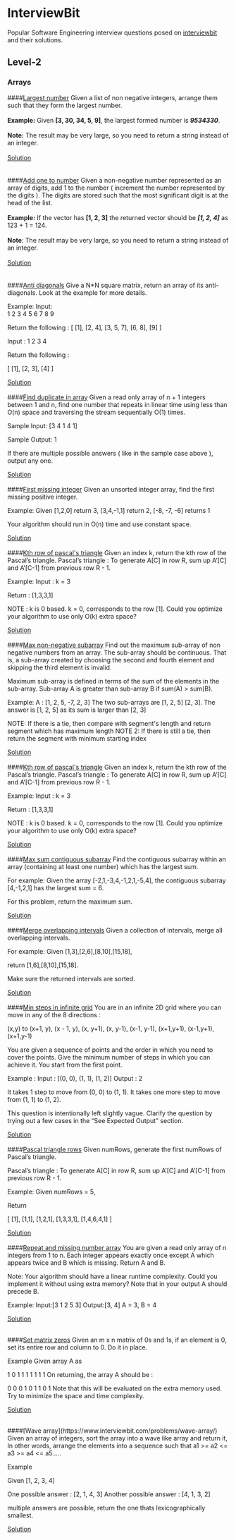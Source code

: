 # InterviewBit
Popular Software Engineering interview questions posed on [interviewbit](https://www.interviewbit.com) and their solutions.

## Level-2

### Arrays
####[Largest number](https://www.interviewbit.com/problems/largest-number/)
Given a list of non negative integers, arrange them such that they form the largest number.
<br><br>
**Example:** Given **[3, 30, 34, 5, 9]**, the largest formed number is ***9534330***.
<br><br>
**Note:** The result may be very large, so you need to return a string instead of an integer.
<br><br>
[Solution](https://github.com/sidgupta234/InterviewBit/blob/master/Level-2/Arrays/LargestNumber.cpp)
<br><br>
<br>
####[Add one to number](https://www.interviewbit.com/problems/add-one-to-number/)
Given a non-negative number represented as an array of digits, add 1 to the number ( increment the number represented by the digits ). 
The digits are stored such that the most significant digit is at the head of the list.
<br><br>
**Example:** If the vector has **[1, 2, 3]** the returned vector should be ***[1, 2, 4]***
as 123 + 1 = 124.
<br><br>
**Note**: The result may be very large, so you need to return a string instead of an integer.
<br><br>
[Solution](https://github.com/sidgupta234/InterviewBit/blob/master/Level-2/Arrays/addOne.cpp)
<br><br><br>
####[Anti diagonals](https://www.interviewbit.com/problems/anti-diagonals/)
Give a N*N square matrix, return an array of its anti-diagonals. Look at the example for more details.

Example:
Input: 	
1 2 3
4 5 6
7 8 9

Return the following :
[ 
  [1],
  [2, 4],
  [3, 5, 7],
  [6, 8],
  [9]
]

Input : 
1 2
3 4

Return the following : 

[
  [1],
  [2, 3],
  [4]
]

[Solution](https://github.com/sidgupta234/InterviewBit/blob/master/Level-2/Arrays/antiDiagonals.cpp)
<br>
<br>
####[Find duplicate in array](https://www.interviewbit.com/problems/find-duplicate-in-array/)
Given a read only array of n + 1 integers between 1 and n, find one number that repeats in linear time using less than O(n) space and traversing the stream sequentially O(1) times.

Sample Input:
[3 4 1 4 1]

Sample Output:
1

If there are multiple possible answers ( like in the sample case above ), output any one.

[Solution](https://github.com/sidgupta234/InterviewBit/blob/master/Level-2/Arrays/findDuplicate.cpp)
<br>
<br>
####[First missing integer](https://www.interviewbit.com/problems/first-missing-integer/)
Given an unsorted integer array, find the first missing positive integer.

Example:
Given [1,2,0] return 3,
[3,4,-1,1] return 2,
[-8, -7, -6] returns 1

Your algorithm should run in O(n) time and use constant space.

[Solution](https://github.com/sidgupta234/InterviewBit/blob/master/Level-2/Arrays/firstMissingNumb.cpp)
<br>
<br>
####[Kth row of pascal's triangle](https://www.interviewbit.com/problems/kth-row-of-pascals-triangle/)
Given an index k, return the kth row of the Pascal’s triangle.
Pascal’s triangle : To generate A[C] in row R, sum up A’[C] and A’[C-1] from previous row R - 1.

Example:
Input : k = 3

Return : [1,3,3,1]

NOTE : k is 0 based. k = 0, corresponds to the row [1]. 
Could you optimize your algorithm to use only O(k) extra space?


[Solution](https://github.com/sidgupta234/InterviewBit/blob/master/Level-2/Arrays/kthRowOfPascal.cpp)
<br>
<br>
####[Max non-negative subarray](https://www.interviewbit.com/problems/max-non-negative-subarray/)
Find out the maximum sub-array of non negative numbers from an array.
The sub-array should be continuous. That is, a sub-array created by choosing the second and fourth element and skipping the third element is invalid.

Maximum sub-array is defined in terms of the sum of the elements in the sub-array. Sub-array A is greater than sub-array B if sum(A) > sum(B).

Example:
A : [1, 2, 5, -7, 2, 3]
The two sub-arrays are [1, 2, 5] [2, 3].
The answer is [1, 2, 5] as its sum is larger than [2, 3]

NOTE: If there is a tie, then compare with segment's length and return segment which has maximum length
NOTE 2: If there is still a tie, then return the segment with minimum starting index

[Solution](https://github.com/sidgupta234/InterviewBit/blob/master/Level-2/Arrays/maxNonNegSubarray.cpp)
<br>
<br>
####[Kth row of pascal's triangle](https://www.interviewbit.com/problems/kth-row-of-pascals-triangle/)
Given an index k, return the kth row of the Pascal’s triangle.
Pascal’s triangle : To generate A[C] in row R, sum up A’[C] and A’[C-1] from previous row R - 1.

Example:
Input : k = 3

Return : [1,3,3,1]

NOTE : k is 0 based. k = 0, corresponds to the row [1]. 
Could you optimize your algorithm to use only O(k) extra space?

[Solution](https://github.com/sidgupta234/InterviewBit/blob/master/Level-2/Arrays/maxSumKadane.cpp)
<br>
<br>
####[Max sum contiguous subarray](https://www.interviewbit.com/problems/max-sum-contiguous-subarray/)
Find the contiguous subarray within an array (containing at least one number) which has the largest sum.

For example:
Given the array [-2,1,-3,4,-1,2,1,-5,4], the contiguous subarray [4,-1,2,1] has the largest sum = 6.

For this problem, return the maximum sum.

[Solution](https://github.com/sidgupta234/InterviewBit/blob/master/Level-2/Arrays/maxSumKadane.cpp)
<br>
<br>
####[Merge overlapping intervals](https://www.interviewbit.com/problems/merge-overlapping-intervals/)
Given a collection of intervals, merge all overlapping intervals.

For example:
Given [1,3],[2,6],[8,10],[15,18],

return [1,6],[8,10],[15,18].

Make sure the returned intervals are sorted.

[Solution](https://github.com/sidgupta234/InterviewBit/blob/master/Level-2/Arrays/mergeOverlappingIntervals.cpp)
<br>
<br>
####[Min steps in infinite grid](https://www.interviewbit.com/problems/min-steps-in-infinite-grid/)
You are in an infinite 2D grid where you can move in any of the 8 directions :

 (x,y) to 
    (x+1, y), 
    (x - 1, y), 
    (x, y+1), 
    (x, y-1), 
    (x-1, y-1), 
    (x+1,y+1), 
    (x-1,y+1), 
    (x+1,y-1) 

You are given a sequence of points and the order in which you need to cover the points. Give the minimum number of steps in which you can achieve it. You start from the first point.

Example :
Input : [(0, 0), (1, 1), (1, 2)]
Output : 2

It takes 1 step to move from (0, 0) to (1, 1). It takes one more step to move from (1, 1) to (1, 2).

This question is intentionally left slightly vague. Clarify the question by trying out a few cases in the “See Expected Output” section.

[Solution](https://github.com/sidgupta234/InterviewBit/blob/master/Level-2/Arrays/minSteps.cpp)
<br>
<br>
####[Pascal triangle rows](https://www.interviewbit.com/problems/pascal-triangle-rows/)
Given numRows, generate the first numRows of Pascal’s triangle.

Pascal’s triangle : To generate A[C] in row R, sum up A’[C] and A’[C-1] from previous row R - 1.

Example:
Given numRows = 5,

Return

[
     [1],
     [1,1],
     [1,2,1],
     [1,3,3,1],
     [1,4,6,4,1]
]

[Solution](https://github.com/sidgupta234/InterviewBit/blob/master/Level-2/Arrays/pascalTriangleRow.cpp)
<br>
<br>
####[Repeat and missing number array](https://www.interviewbit.com/problems/repeat-and-missing-number-array/)
You are given a read only array of n integers from 1 to n.
Each integer appears exactly once except A which appears twice and B which is missing.
Return A and B.

Note: Your algorithm should have a linear runtime complexity. Could you implement it without using extra memory?
Note that in your output A should precede B.

Example:
Input:[3 1 2 5 3] 
Output:[3, 4] 
A = 3, B = 4

[Solution](https://github.com/sidgupta234/InterviewBit/blob/master/Level-2/Arrays/repeatAndMissingNum.cpp)
<br>
<br>

####[Set matrix zeros](https://www.interviewbit.com/problems/set-matrix-zeros/)
Given an m x n matrix of 0s and 1s, if an element is 0, set its entire row and column to 0.
Do it in place.

Example
Given array A as

1 0 1
1 1 1 
1 1 1
On returning, the array A should be :

0 0 0
1 0 1
1 0 1
Note that this will be evaluated on the extra memory used. Try to minimize the space and time complexity.

[Solution](https://github.com/sidgupta234/InterviewBit/blob/master/Level-2/Arrays/setMatrixZeroConstSpace.cpp)
<br>

<br>
####[Wave array](https://www.interviewbit.com/problems/wave-array/)
Given an array of integers, sort the array into a wave like array and return it, 
In other words, arrange the elements into a sequence such that a1 >= a2 <= a3 >= a4 <= a5.....

Example

Given [1, 2, 3, 4]

One possible answer : [2, 1, 4, 3]
Another possible answer : [4, 1, 3, 2]

multiple answers are possible, return the one thats lexicographically smallest.

[Solution](https://github.com/sidgupta234/InterviewBit/blob/master/Level-2/Arrays/waveArray.cpp)
<br>
<br>


